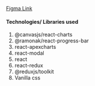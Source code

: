 [Figma Link](https://www.figma.com/file/RCdcQtpxRBTvhKdQgbcHVT/Frontend-Assignment?node-id=0%3A1)

#### Technologies/ Libraries used 

1. @canvasjs/react-charts
2. @ramonak/react-progress-bar
3. react-apexcharts
4. react-modal
5. react
6. react-redux
7. @reduxjs/toolkit
8. Vanilla css

